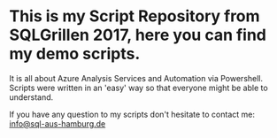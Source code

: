 # This is my Script Repository from SQLGrillen 2017, here you can find my demo scripts.

It is all about Azure Analysis Services and Automation via Powershell.
Scripts were written in an 'easy' way so that everyone might be able to understand.

If you have any question to my scripts don't hesitate to contact me: info@sql-aus-hamburg.de

